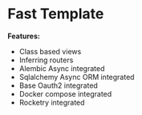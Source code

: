 # Fast Template
**Features:**
- Class based views
- Inferring routers
- Alembic Async integrated
- Sqlalchemy Async ORM integrated
- Base Oauth2 integrated
- Docker compose integrated
- Rocketry integrated